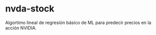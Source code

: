 # nvda-stock
Algortimo lineal de regresión básico de ML para predecir precios en la acción NVIDIA. 
